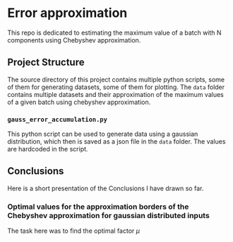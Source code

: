 # Error approximation

This repo is dedicated to estimating the maximum value of a batch with N components using Chebyshev approximation.

## Project Structure
The source directory of this project contains multiple python scripts, some of them for generating datasets, some of them for plotting. The `data` folder contains multiple
datasets and their approximation of the maximum values of a given batch using chebyshev approximation.

### `gauss_error_accumulation.py`
This python script can be used to generate data using a gaussian distribution, which then is saved as a json file in the `data` folder. The values are hardcoded in the script.

## Conclusions
Here is a short presentation of the Conclusions I have drawn so far.

### Optimal values for the approximation borders of the Chebyshev approximation for gaussian distributed inputs
The task here was to find the optimal factor $\mu$

